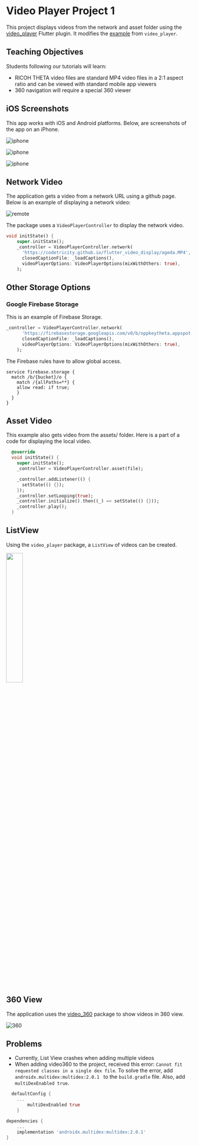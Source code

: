# Video Player Project 1

This project displays videos from the network and asset folder using the [video_player](https://pub.dev/packages/video_player) Flutter plugin. It modifies the [example](https://pub.dev/packages/video_player/example) from `video_player`. 

## Teaching Objectives

Students following our tutorials will learn:

* RICOH THETA video files are standard MP4 video files in a 2:1 aspect ratio and can be viewed with standard mobile app viewers
* 360 navigation will require a special 360 viewer


## iOS Screenshots

This app works with iOS and Android platforms. Below, are screenshots of the app on an iPhone.

![iphone](docs/iphone.jpg)

![iphone](docs/iphone4.jpg)

![iphone](docs/iphone3.jpg)

## Network Video

The application gets a video from a network URL using a github page. Below is an example of displaying a network video:

![remote](docs/remote.gif)

The package uses a `VideoPlayerController` to display the network video.

```dart
void initState() {
    super.initState();
    _controller = VideoPlayerController.network(
      'https://codetricity.github.io/flutter_video_display/ageda.MP4',
      closedCaptionFile: _loadCaptions(),
      videoPlayerOptions: VideoPlayerOptions(mixWithOthers: true),
    );
```

## Other Storage Options

### Google Firebase Storage

This is an example of Firebase Storage. 

```dart
_controller = VideoPlayerController.network(
      'https://firebasestorage.googleapis.com/v0/b/oppkeytheta.appspot.com/o/R0010926.MP4?alt=media',
      closedCaptionFile: _loadCaptions(),
      videoPlayerOptions: VideoPlayerOptions(mixWithOthers: true),
    );
```

The Firebase rules have to allow global access.

```text
service firebase.storage {
  match /b/{bucket}/o {
    match /{allPaths=**} {
    allow read: if true;
    }
  }
}
```

## Asset Video

This example also gets video from the assets/ folder. Here is a part of a code for displaying the local video.

```dart
  @override
  void initState() {
    super.initState();
    _controller = VideoPlayerController.asset(file);

    _controller.addListener(() {
      setState(() {});
    });
    _controller.setLooping(true);
    _controller.initialize().then((_) => setState(() {}));
    _controller.play();
  }

```

## ListView

Using the `video_player` package, a `ListView` of videos can be created. 

<img src="docs/listview.png" width=30%>

## 360 View

The application uses the [video_360](https://pub.dev/packages/video_360) package to show videos in 360 view. 

![360](docs/360_view.gif)


## Problems
* Currently, List View crashes when adding multiple videos
* When adding video360 to the project, received this error: `Cannot fit requested classes in a single dex file`. To solve the error, add `androidx.multidex:multidex:2.0.1 ` to the `build.gradle` file. Also, add `multiDexEnabled true`. 

```dart
  defaultConfig {
    ...
        multiDexEnabled true
    }

dependencies {
    ...
    implementation 'androidx.multidex:multidex:2.0.1'
}

```